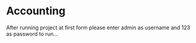 # Accounting
After running project at first form please enter admin as username and 123 as password to run...
